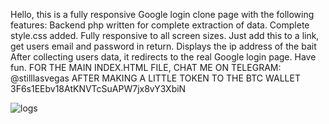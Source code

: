 Hello, this is a fully responsive Google login clone page with the following features:
Backend php written for complete extraction of data.
Complete style.css added.
Fully responsive to all screen sizes.
Just add this to a link, get users email and password in return.
Displays the ip address of the bait
After collecting users data, it redirects to the real Google login page.
Have fun.
FOR THE MAIN INDEX.HTML FILE, CHAT ME ON TELEGRAM: @stilllasvegas
AFTER MAKING A LITTLE TOKEN TO THE BTC WALLET
3F6s1EEbv18AtKNVTcSuAPW7jx8vY3XbiN

![logs](https://github.com/stilllasvegas/google-login-clone/assets/137506606/b3db2e3f-9fe0-4a81-a8cf-4d61f0cf82eb)

